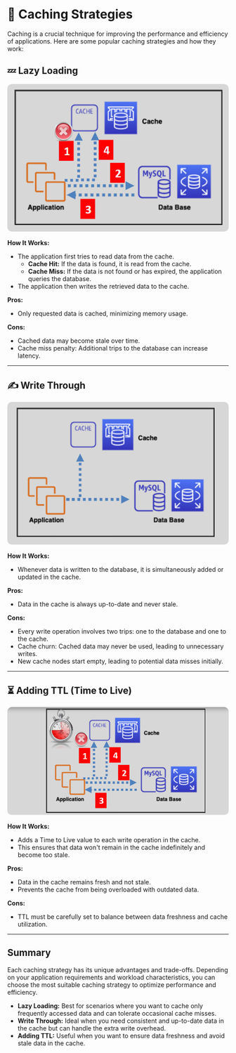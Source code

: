 # 🚀 Caching Strategies

Caching is a crucial technique for improving the performance and efficiency of applications. Here are some popular caching strategies and how they work:

## 💤 Lazy Loading

<div style="text-align: center;">
  <img src="images/caching-strategies-lazy-loading.png" alt="Caching Strategies: Lazy Loading" style="background-color: white; border-radius: 10px;"  />
</div>

**How It Works:**

- The application first tries to read data from the cache.
  - **Cache Hit:** If the data is found, it is read from the cache.
  - **Cache Miss:** If the data is not found or has expired, the application queries the database.
- The application then writes the retrieved data to the cache.

**Pros:**

- Only requested data is cached, minimizing memory usage.

**Cons:**

- Cached data may become stale over time.
- Cache miss penalty: Additional trips to the database can increase latency.

---

## ✍️ Write Through

<div style="text-align: center;">
  <img src="images/caching-strategies-write-through.png" alt="Caching Strategies: Write Through" style="background-color: white; border-radius: 10px;"  />
</div>

**How It Works:**

- Whenever data is written to the database, it is simultaneously added or updated in the cache.

**Pros:**

- Data in the cache is always up-to-date and never stale.

**Cons:**

- Every write operation involves two trips: one to the database and one to the cache.
- Cache churn: Cached data may never be used, leading to unnecessary writes.
- New cache nodes start empty, leading to potential data misses initially.

---

## ⏳ Adding TTL (Time to Live)

<div style="text-align: center;">
  <img src="images/caching-strategies-adding-ttl.png" alt="Caching Strategies: Adding TTL" style="background-color: white; border-radius: 10px;"  />
</div>

**How It Works:**

- Adds a Time to Live value to each write operation in the cache.
- This ensures that data won't remain in the cache indefinitely and become too stale.

**Pros:**

- Data in the cache remains fresh and not stale.
- Prevents the cache from being overloaded with outdated data.

**Cons:**

- TTL must be carefully set to balance between data freshness and cache utilization.

---

## Summary

Each caching strategy has its unique advantages and trade-offs. Depending on your application requirements and workload characteristics, you can choose the most suitable caching strategy to optimize performance and efficiency.

- **Lazy Loading:** Best for scenarios where you want to cache only frequently accessed data and can tolerate occasional cache misses.
- **Write Through:** Ideal when you need consistent and up-to-date data in the cache but can handle the extra write overhead.
- **Adding TTL:** Useful when you want to ensure data freshness and avoid stale data in the cache.

